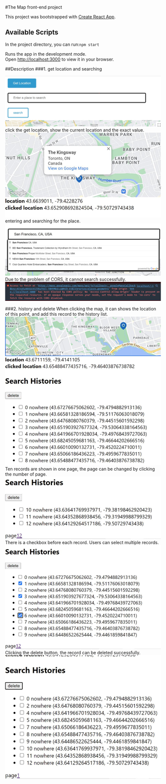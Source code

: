 #The Map front-end project



This project was bootstrapped with [Create React App](https://github.com/facebook/create-react-app).

## Available Scripts

In the project directory, you can run:`npm start`

Runs the app in the development mode.\
Open [http://localhost:3000](http://localhost:3000) to view it in your browser.

##Description
###1. get location and searching

![](./screenshots/1.jpg)
click the get location, show the current location and the exact value. 
![](./screenshots/7.jpg)
entering and searching for the place.
![](./screenshots/6.jpg)
 Due to the problem of CORS, it cannot search successfully. 
![](./screenshots/8.png)

###2. history and delete
When clicking the map, it can shows the location of this point, and add this record to the history list. 
![](./screenshots/2.jpg)
Ten records  are shown in one page, the page can be changed by clicking the number of page. 
![](./screenshots/3.jpg)
There is a checkbox before each record. Users can select multiple records. 
![](./screenshots/5.jpg)
Clicking the delete button, the record can be deleted successfully. 
![](./screenshots/4.jpg)


